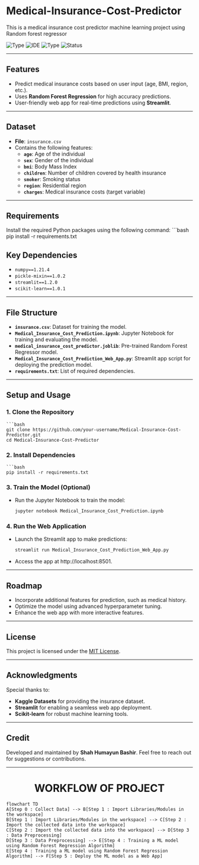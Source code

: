 # Medical-Insurance-Cost-Predictor
This is a medical insurance cost predictor machine learning project using Random forest regressor

![Type](https://img.shields.io/badge/Machine-Learning-red.svg)
![IDE](https://img.shields.io/badge/IDE-JupyterNotebook-orange.svg)
![Type](https://img.shields.io/badge/Type-Supervised-yellow.svg)
![Status](https://img.shields.io/badge/Status-Completed-cherryred.svg)

---

## Features

- Predict medical insurance costs based on user input (age, BMI, region, etc.).
- Uses **Random Forest Regression** for high accuracy predictions.
- User-friendly web app for real-time predictions using **Streamlit**.

---

## Dataset

- **File**: `insurance.csv`
- Contains the following features:
  - **`age`**: Age of the individual
  - **`sex`**: Gender of the individual
  - **`bmi`**: Body Mass Index
  - **`children`**: Number of children covered by health insurance
  - **`smoker`**: Smoking status
  - **`region`**: Residential region
  - **`charges`**: Medical insurance costs (target variable)

---

## Requirements

Install the required Python packages using the following command:
    ```bash
    pip install -r requirements.txt

## Key Dependencies

- `numpy==1.21.4`
- `pickle-mixin==1.0.2`
- `streamlit==1.2.0`
- `scikit-learn==1.0.1`

---

## File Structure

- **`insurance.csv`**: Dataset for training the model.
- **`Medical_Insurance_Cost_Prediction.ipynb`**: Jupyter Notebook for training and evaluating the model.
- **`medical_insurance_cost_predictor.joblib`**: Pre-trained Random Forest Regressor model.
- **`Medical_Insurance_Cost_Prediction_Web_App.py`**: Streamlit app script for deploying the prediction model.
- **`requirements.txt`**: List of required dependencies.

---

## Setup and Usage

### 1. Clone the Repository
    ```bash
    git clone https://github.com/your-username/Medical-Insurance-Cost-Predictor.git
    cd Medical-Insurance-Cost-Predictor

### 2. Install Dependencies
    ```bash
    pip install -r requirements.txt

### 3. Train the Model (Optional)
- Run the Jupyter Notebook to train the model:
    ```bash
    jupyter notebook Medical_Insurance_Cost_Prediction.ipynb

### 4. Run the Web Application
- Launch the Streamlit app to make predictions:
    ```bash
    streamlit run Medical_Insurance_Cost_Prediction_Web_App.py
- Access the app at http://localhost:8501.

---

## Roadmap

- Incorporate additional features for prediction, such as medical history.
- Optimize the model using advanced hyperparameter tuning.
- Enhance the web app with more interactive features.

---

## License

This project is licensed under the [MIT License](LICENSE).

---

## Acknowledgments

Special thanks to:

- **Kaggle Datasets** for providing the insurance dataset.
- **Streamlit** for enabling a seamless web app deployment.
- **Scikit-learn** for robust machine learning tools.

---

## Credit

Developed and maintained by **Shah Humayun Bashir**. Feel free to reach out for suggestions or contributions.

---

<h1 align='center'> WORKFLOW OF PROJECT </h1>


```mermaid
flowchart TD
A[Step 0 : Collect Data] --> B[Step 1 : Import Libraries/Modules in the workspace]
B[Step 1 : Import Libraries/Modules in the workspace] --> C[Step 2 : Import the collected data into the workspace]
C[Step 2 : Import the collected data into the workspace] --> D[Step 3 : Data Preprocessing]
D[Step 3 : Data Preprocessing] --> E[Step 4 : Training a ML model using Random Forest Regression Algorithm]
E[Step 4 : Training a ML model using Random Forest Regression Algorithm] --> F[Step 5 : Deploy the ML model as a Web App]
```
    





